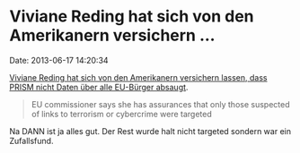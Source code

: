 Viviane Reding hat sich von den Amerikanern versichern \...
===========================================================

Date: 2013-06-17 14:20:34

[Viviane Reding hat sich von den Amerikanern versichern lassen, dass
PRISM nicht Daten über alle EU-Bürger
absaugt](http://www.guardian.co.uk/world/2013/jun/14/prism-nsa-surveillance-european-data).

> EU commissioner says she has assurances that only those suspected of
> links to terrorism or cybercrime were targeted

Na DANN ist ja alles gut. Der Rest wurde halt nicht targeted sondern war
ein Zufallsfund.
